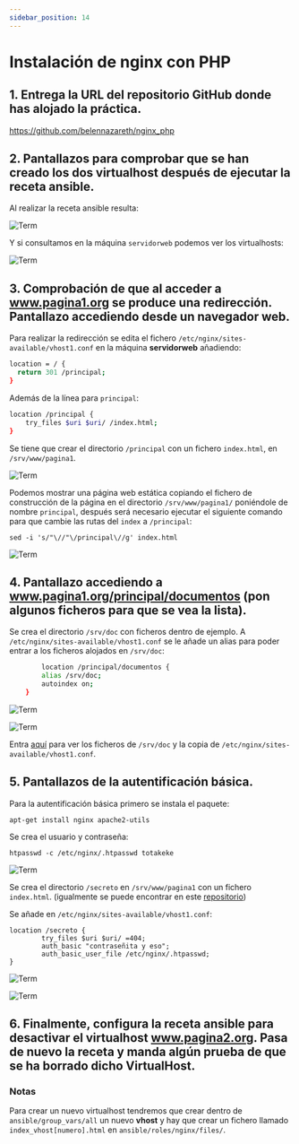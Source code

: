 ```yaml
---
sidebar_position: 14
---
```


# Instalación de nginx con PHP

## 1. Entrega la URL del repositorio GitHub donde has alojado la práctica.

https://github.com/belennazareth/nginx_php


## 2. Pantallazos para comprobar que se han creado los dos virtualhost después de ejecutar la receta ansible.

Al realizar la receta ansible resulta:

![Term](/img/SRI+HLC/nginxphpSRI.png)

Y si consultamos en la máquina `servidorweb` podemos ver los virtualhosts:

![Term](/img/SRI+HLC/nginxphpSRI-2.png)


## 3. Comprobación de que al acceder a www.pagina1.org se produce una redirección. Pantallazo accediendo desde un navegador web.

Para realizar la redirección se edita el fichero `/etc/nginx/sites-available/vhost1.conf` en la máquina **servidorweb** añadiendo:

```bash
location = / {
  return 301 /principal;
}
```

Además de la línea para `principal`:

```bash
location /principal {
    try_files $uri $uri/ /index.html;
}
```

Se tiene que crear el directorio `/principal` con un fichero `index.html`, en `/srv/www/pagina1`.

![Term](/img/SRI+HLC/nginxphpSRI-3.png)

Podemos mostrar una página web estática copiando el fichero de construcción de la página en el directorio `/srv/www/pagina1/` poniéndole de nombre `principal`, después será necesario ejecutar el siguiente comando para que cambie las rutas del `index` a `/principal`:

    sed -i 's/"\//"\/principal\//g' index.html

![Term](/img/SRI+HLC/nginxphpSRI-4.png)


## 4. Pantallazo accediendo a www.pagina1.org/principal/documentos (pon algunos ficheros para que se vea la lista).

Se crea el directorio `/srv/doc` con ficheros dentro de ejemplo.
A `/etc/nginx/sites-available/vhost1.conf` se le añade un alias para poder entrar a los ficheros alojados en `/srv/doc`:

```bash
        location /principal/documentos {
        alias /srv/doc;
        autoindex on;
    }
```
![Term](/img/SRI+HLC/nginxphpSRI-5.png)

![Term](/img/SRI+HLC/nginxphpSRI-6.png)

Entra [aquí](https://github.com/belennazareth/2ASIR/tree/main/SRI%2BHLC/nginx%2Bphp) para ver los ficheros de `/srv/doc` y la copia de `/etc/nginx/sites-available/vhost1.conf`.


## 5. Pantallazos de la autentificación básica.

Para la autentificación básica primero se instala el paquete:

    apt-get install nginx apache2-utils

Se crea el usuario y contraseña:

    htpasswd -c /etc/nginx/.htpasswd totakeke

![Term](/img/SRI+HLC/nginxphpSRI-7.png)

Se crea el directorio `/secreto` en `/srv/www/pagina1` con un fichero `index.html`. (igualmente se puede encontrar en este [repositorio](https://github.com/belennazareth/2ASIR/tree/main/SRI%2BHLC/nginx%2Bphp))

Se añade en `/etc/nginx/sites-available/vhost1.conf`:

    location /secreto {
            try_files $uri $uri/ =404;
            auth_basic "contraseñita y eso";
            auth_basic_user_file /etc/nginx/.htpasswd;
    }

![Term](/img/SRI+HLC/nginxphpSRI-8.png)

![Term](/img/SRI+HLC/nginxphpSRI-9.png)


## 6. Finalmente, configura la receta ansible para desactivar el virtualhost www.pagina2.org. Pasa de nuevo la receta y manda algún prueba de que se ha borrado dicho VirtualHost.



### Notas

Para crear un nuevo virtualhost tendremos que crear dentro de `ansible/group_vars/all` un nuevo **vhost** y hay que crear un fichero llamado `index_vhost[numero].html` en `ansible/roles/nginx/files/`.